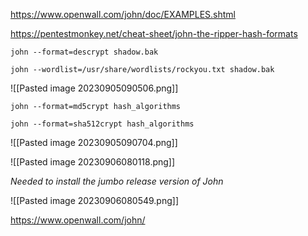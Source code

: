 https://www.openwall.com/john/doc/EXAMPLES.shtml

https://pentestmonkey.net/cheat-sheet/john-the-ripper-hash-formats

```
john --format=descrypt shadow.bak
```

```
john --wordlist=/usr/share/wordlists/rockyou.txt shadow.bak
```

![[Pasted image 20230905090506.png]]

```
john --format=md5crypt hash_algorithms
```

```
john --format=sha512crypt hash_algorithms
```

![[Pasted image 20230905090704.png]]

![[Pasted image 20230906080118.png]]

*Needed to install the jumbo release version of John*

![[Pasted image 20230906080549.png]]

https://www.openwall.com/john/

